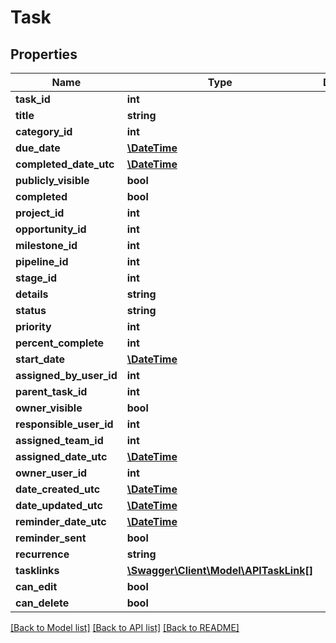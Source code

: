 # Task

## Properties
Name | Type | Description | Notes
------------ | ------------- | ------------- | -------------
**task_id** | **int** |  | [optional] 
**title** | **string** |  | 
**category_id** | **int** |  | [optional] 
**due_date** | [**\DateTime**](\DateTime.md) |  | [optional] 
**completed_date_utc** | [**\DateTime**](\DateTime.md) |  | [optional] 
**publicly_visible** | **bool** |  | 
**completed** | **bool** |  | 
**project_id** | **int** |  | [optional] 
**opportunity_id** | **int** |  | [optional] 
**milestone_id** | **int** |  | [optional] 
**pipeline_id** | **int** |  | [optional] 
**stage_id** | **int** |  | [optional] 
**details** | **string** |  | [optional] 
**status** | **string** |  | [optional] 
**priority** | **int** |  | [optional] 
**percent_complete** | **int** |  | [optional] 
**start_date** | [**\DateTime**](\DateTime.md) |  | [optional] 
**assigned_by_user_id** | **int** |  | [optional] 
**parent_task_id** | **int** |  | [optional] 
**owner_visible** | **bool** |  | [optional] 
**responsible_user_id** | **int** |  | [optional] 
**assigned_team_id** | **int** |  | [optional] 
**assigned_date_utc** | [**\DateTime**](\DateTime.md) |  | [optional] 
**owner_user_id** | **int** |  | [optional] 
**date_created_utc** | [**\DateTime**](\DateTime.md) |  | [optional] 
**date_updated_utc** | [**\DateTime**](\DateTime.md) |  | [optional] 
**reminder_date_utc** | [**\DateTime**](\DateTime.md) |  | [optional] 
**reminder_sent** | **bool** |  | [optional] 
**recurrence** | **string** |  | [optional] 
**tasklinks** | [**\Swagger\Client\Model\APITaskLink[]**](APITaskLink.md) |  | [optional] 
**can_edit** | **bool** |  | [optional] 
**can_delete** | **bool** |  | [optional] 

[[Back to Model list]](../README.md#documentation-for-models) [[Back to API list]](../README.md#documentation-for-api-endpoints) [[Back to README]](../README.md)


